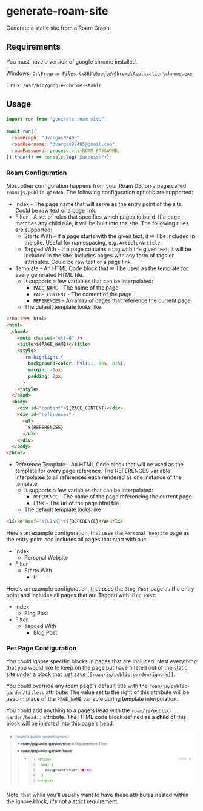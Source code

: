 # generate-roam-site

Generate a static site from a Roam Graph.

## Requirements

You must have a version of google chrome installed.

Windows: `C:\Program Files (x86)\Google\Chrome\Application\chrome.exe`

Linux: `/usr/bin/google-chrome-stable`

## Usage

```javascript
import run from "generate-roam-site";

await run({
  roamGraph: "dvargas92495",
  roamUsername: "dvargas92495@gmail.com",
  roamPassword: process.env.ROAM_PASSWORD,
}).then(() => console.log("Success!"));
```

### Roam Configuration

Most other configuration happens from your Roam DB, on a page called `roam/js/public-garden`. The following configuration options are supported:

- Index - The page name that will serve as the entry point of the site. Could be raw text or a page link.
- Filter - A set of rules that specifies which pages to build. If a page matches any child rule, it will be built into the site. The following rules are supported:
  - Starts With - If a page starts with the given text, it will be included in the site. Useful for namespacing, e.g. `Article/Article`.
  - Tagged With - If a page contains a tag with the given text, it will be included in the site. Includes pages with any form of tags or attributes. Could be raw text or a page link.
- Template - An HTML Code block that will be used as the template for every generated HTML file.
  - It supports a few variables that can be interpolated:
    - `PAGE_NAME` - The name of the page
    - `PAGE_CONTENT` - The content of the page
    - `REFERENCES` - An array of pages that reference the current page
  - The default template looks like

```html
<!DOCTYPE html>
<html>
  <head>
    <meta charset="utf-8" />
    <title>${PAGE_NAME}</title>
    <style>
      .rm-highlight {
        background-color: hsl(51, 98%, 81%);
        margin: -2px;
        padding: 2px;
      }
    </style>
  </head>
  <body>
    <div id="content">${PAGE_CONTENT}</div>
    <div id="references">
      <ul>
        ${REFERENCES}
      </ul>
    </div>
  </body>
</html>
```

- Reference Template - An HTML Code block that will be used as the template for every page reference. The REFERENCES variable interpolates to all references each rendered as one instance of the template
  - It supports a few variables that can be interpolated:
    - `REFERENCE` - The name of the page referencing the current page
    - `LINK` - The url of the page html file
  - The default template looks like

```html
<li><a href="${LINK}">${REFERENCE}</a></li>
```

Here's an example configuration, that uses the `Personal Website` page as the entry point and includes all pages that start with a `P`:

- Index
  - Personal Website
- Filter
  - Starts With
    - P

Here's an example configuration, that uses the `Blog Post` page as the entry point and includes all pages that are Tagged with `Blog Post`:

- Index
  - Blog Post
- Filter
  - Tagged With
    - Blog Post

### Per Page Configuration

You could ignore specific blocks in pages that are included. Nest everything that you would like to keep on the page but have filtered out of the static site under a block that just says `[[roam/js/public-garden/ignore]]`.

You could override any roam page's default title with the `roam/js/public-garden/title::` attribute. The value set to the right of this attribute will be used in place of the `PAGE_NAME` variable during template interpolation.

You could add anything to a page's head with the `roam/js/public-garden/head::` attribute. The HTML code block defined as a **child** of this block will be injected into this page's head. 

![](./img/page-config.png)

Note, that while you'll usually want to have these attributes nested within the ignore block, it's not a strict requirement.
